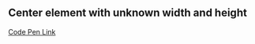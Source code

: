 ## Center element with unknown width and height

[Code Pen Link](http://codepen.io/chriscoyier/pen/lgFiq)
